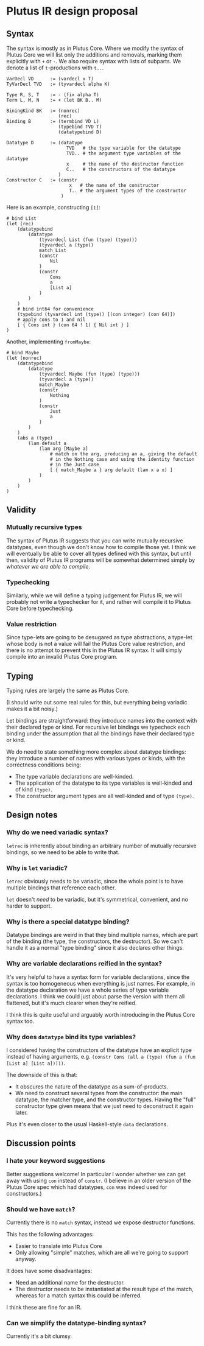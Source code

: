 # Plutus IR design proposal

## Syntax

The syntax is mostly as in Plutus Core. Where we modify the syntax of Plutus Core we will
list only the additions and removals, marking them explicitly with `+` or `-`.
We also require syntax with lists of subparts. We denote a list of `t`-productions with `t..`.

```
VarDecl VD      := (vardecl x T)
TyVarDecl TVD   := (tyvardecl alpha K)

Type R, S, T    := - (fix alpha T)
Term L, M, N    := + (let BK B.. M)

BiningKind BK   := (nonrec)
                   (rec)
Binding B       := (termbind VD L)
                   (typebind TVD T)
                   (datatypebind D)

Datatype D      := (datatype
                      TVD   # the type variable for the datatype
                      TVD.. # the argument type variables of the datatype
                      x     # the name of the destructor function
                      C..   # the constructors of the datatype
                   )
Constructor C   := (constr
                       x   # the name of the constructor
                       T.. # the argument types of the constructor
                    )
```

Here is an example, constructing `[1]`:
```
# bind List
(let (rec)
    (datatypebind
        (datatype
            (tyvardecl List (fun (type) (type)))
            (tyvardecl a (type))
            match_List
            (constr
                Nil
            )
            (constr
                Cons
                a
                [List a]
            )
        )
    )
    # bind int64 for convenience
    (typebind (tyvardecl int (type)) [(con integer) (con 64)])
    # apply cons to 1 and nil
    [ { Cons int } (con 64 ! 1) { Nil int } ]
)
```

Another, implementing `fromMaybe`:
```
# bind Maybe
(let (nonrec)
    (datatypebind
        (datatype
            (tyvardecl Maybe (fun (type) (type)))
            (tyvardecl a (type))
            match_Maybe
            (constr
                Nothing
            )
            (constr
                Just
                a
            )
        )
    )
    (abs a (type)
        (lam default a
            (lam arg [Maybe a]
                # match on the arg, producing an a, giving the default
                # in the Nothing case and using the identity function
                # in the Just case
                [ { match_Maybe a } arg default (lam x a x) ]
            )
        )
    )
)
```


## Validity

### Mutually recursive types

The syntax of Plutus IR suggests that you can write mutually recursive datatypes, even though
we don't know how to compile those yet. I think we will eventually be able to cover all
types defined with this syntax, but until then, validity of Plutus IR programs will be somewhat
determined simply by *whatever we are able to compile*.

### Typechecking

Similarly, while we will define a typing judgement for Plutus IR, we will probably not
write a typechecker for it, and rather will compile it to Plutus Core before typechecking.

### Value restriction

Since type-lets are going to be desugared as type abstractions, a type-let whose body is not
a value will fail the Plutus Core value restriction, and there is no attempt to prevent this
in the Plutus IR syntax. It will simply compile into an invalid Plutus Core program.

## Typing

Typing rules are largely the same as Plutus Core.

(I should write out some real rules for this, but everything being variadic makes it a bit noisy.)

Let bindings are straightforward: they introduce names into the context with their declared
type or kind. For recursive let bindings we typecheck each binding under the assumption that
all the bindings have their declared type or kind.

We do need to state something more complex about datatype bindings: they introduce a
number of names with various types or kinds, with the correctness conditions being:
- The type variable declarations are well-kinded.
- The application of the datatype to its type variables is well-kinded and of kind `(type)`.
- The constructor argument types are all well-kinded and of type `(type)`.

## Design notes

### Why do we need variadic syntax?

`letrec` is inherently about binding an arbitrary number of mutually recursive bindings, so
we need to be able to write that.

### Why is `let` variadic?

`letrec` obviously needs to be variadic, since the whole point is to have multiple bindings
that reference each other.

`let` doesn't *need* to be variadic, but it's symmetrical, convenient, and no harder to support.

### Why is there a special datatype binding?

Datatype bindings are weird in that they bind multiple names, which are part of the binding
(the type, the constructors, the destructor). So we can't handle it as a normal "type binding" since
it also declares other things.

### Why are variable declarations reified in the syntax?

It's very helpful to have a syntax form for variable declarations, since the syntax is too
homogeneous when everything is just names. For example, in the datatype declaration we have
a whole series of type variable declarations. I think we could just about parse the version
with them all flattened, but it's much clearer when they're reified.

I think this is quite useful and arguably worth introducing in the Plutus Core syntax too.

### Why does `datatype` bind its type variables?

I considered having the constructors of the datatype have an explicit type instead of having arguments, e.g.
`(constr Cons (all a (type) (fun a (fun [List a] [List a]))))`.

The downside of this is that:
- It obscures the nature of the datatype as a sum-of-products.
- We need to construct several types from the constructor: the main datatype, the matcher type, and the constructor
  types. Having the "full" constructor type given means that we just need to deconstruct it again later.

Plus it's even closer to the usual Haskell-style `data` declarations.

## Discussion points

### I hate your keyword suggestions

Better suggestions welcome! In particular I wonder whether we can get away with using `con` instead of `constr`.
(I believe in an older version of the Plutus Core spec which had datatypes, `con` was indeed used for constructors.)

### Should we have `match`?

Currently there is no `match` syntax, instead we expose destructor functions.

This has the following advantages:
- Easier to translate into Plutus Core
- Only allowing "simple" matches, which are all we're going to support anyway.

It does have some disadvantages:
- Need an additional name for the destructor.
- The destructor needs to be instantiated at the result type of the match, whereas for a match
  syntax this could be inferred.

I think these are fine for an IR.

### Can we simplify the datatype-binding syntax?

Currently it's a bit clumsy.
